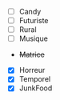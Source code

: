 - [ ] Candy
- [ ] Futuriste
- [ ] Rural
- [ ] Musique
- ~~Matrice~~
- [x] Horreur
- [x] Temporel
- [x] JunkFood
